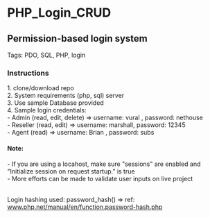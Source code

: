 # PHP_Login_CRUD

<h2>Permission-based login system</h4>

Tags: PDO, SQL, PHP, login


<h3>Instructions</h3>
1. clone/download repo </br>
2. System requirements (php, sql) server </br>
3. Use sample Database provided</br>
4. Sample login credentials: </br>
   - Admin     (read, edit, delete)  =>  username: vural , password: nethouse </br>
   - Reseller  (read, edit)          => username: marshall, password: 12345 </br>
   - Agent     (read)                => username: Brian , password: subs</br>
 
 
<h4>Note:</h4>
- If you are using a locahost, make sure "sessions" are enabled and "Initialize session on request startup." is true <br>
- More efforts can be made to validate user inputs on live project <br><br>

Login hashing used: password_hash() => ref:  www.php.net/manual/en/function.password-hash.php
